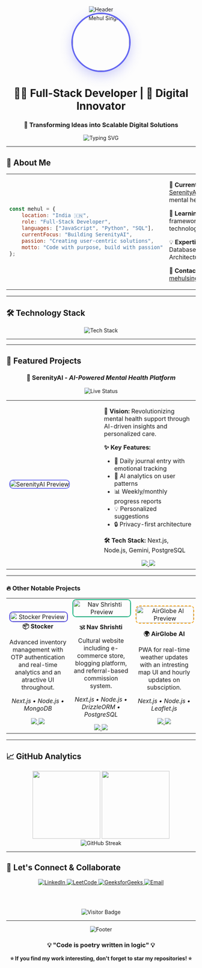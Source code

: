 <div align="center">
  <img src="https://capsule-render.vercel.app/api?type=waving&color=gradient&customColorList=6,11,20&height=200&section=header&text=Mehul%20Singh&fontSize=80&fontAlignY=35&animation=twinkling&fontColor=white" alt="Header"/>
</div>

<div align="center">
  <img src="https://github.com/user-attachments/assets/e1ad785c-3dae-44e3-b245-1cc50a4ef1f2" alt="Mehul Singh" width="150" style="border-radius: 50%; border: 4px solid #6366f1; box-shadow: 0 10px 30px rgba(99, 102, 241, 0.3);">
  
  <h1>👨‍💻 Full-Stack Developer | 🌟 Digital Innovator</h1>
  <h3>🚀 Transforming Ideas into Scalable Digital Solutions</h3>
  
  <p>
    <img src="https://readme-typing-svg.herokuapp.com?font=Fira+Code&pause=1000&color=6366F1&center=true&vCenter=true&width=435&lines=MERN+Stack+Developer;Problem+Solver;Clean+Code+Enthusiast;Always+Learning+New+Tech" alt="Typing SVG" />
  </p>
</div>

---

## 🎯 **About Me**

<table>
<tr>
<td width="50%">

```javascript
const mehul = {
    location: "India 🇮🇳",
    role: "Full-Stack Developer",
    languages: ["JavaScript", "Python", "SQL"],
    currentFocus: "Building SerenityAI",
    passion: "Creating user-centric solutions",
    motto: "Code with purpose, build with passion"
};
```

</td>
<td width="50%">

🔭 **Currently Working On:** [SerenityAI](https://serenity-ai-weld.vercel.app) - AI-powered mental health platform

🌱 **Learning:** Advanced frameworks & cloud technologies  

💡 **Expertise:** MERN Stack, Database Design, System Architecture

📧 **Contact:** mehulsingh076@gmail.com

</td>
</tr>
</table>

---

## 🛠️ **Technology Stack**

<div align="center">
  <img src="https://skillicons.dev/icons?i=html,css,js,react,nextjs,nodejs,express,mongodb,mysql,postgres,tailwind,sass,figma&theme=dark" alt="Tech Stack"/>
</div>

---

---

## 🌟 **Featured Projects**

<div align="center">

### 🧠 **SerenityAI** - *AI-Powered Mental Health Platform*
<img src="https://img.shields.io/badge/Status-Live-success?style=for-the-badge" alt="Live Status"/>

</div>

<table>
<tr>
<td width="50%">

<img src="https://github.com/user-attachments/assets/5ac69a91-77e1-4afb-a0f2-f6524150d108" alt="SerenityAI Preview" style="border-radius: 10px; border: 2px solid #6366f1;">

</td>
<td width="50%">

**🎯 Vision:** Revolutionizing mental health support through AI-driven insights and personalized care.

**✨ Key Features:**
- 📝 Daily journal entry with emotional tracking  
- 🤖 AI analytics on user patterns  
- 📊 Weekly/monthly progress reports  
- 💡 Personalized suggestions  
- 🔒 Privacy-first architecture  

**🛠️ Tech Stack:** Next.js, Node.js, Gemini, PostgreSQL  

<div align="center">
  <a href="https://serenity-ai-weld.vercel.app">
    <img src="https://img.shields.io/badge/🚀%20Live%20Demo-6366f1?style=for-the-badge&logoColor=white"/>
  </a>
  <a href="https://github.com/mehulsingh1010/serenity-ai">
    <img src="https://img.shields.io/badge/📂%20GitHub%20Repo-4f46e5?style=for-the-badge&logo=github&logoColor=white"/>
  </a>
</div>

</td>
</tr>
</table>

---

### 🔥 **Other Notable Projects**

<div align="center">

<table>
<tr>
<td align="center" width="33%">


  <img src="https://github.com/user-attachments/assets/c9f18b8c-3ad9-4635-87ba-3dba8143959b" 
       alt="Stocker Preview" 
       style="border-radius: 10px; border: 2px solid #4f46e5; width: 100%;">
  <br>
  <strong>📦 Stocker</strong>


Advanced inventory management with OTP authentication and real-time analytics and an atractive UI throughout.  

*Next.js • Node.js • MongoDB*  

<div align="center">
  <a href="https://dashboard-app-two-sigma.vercel.app/">
    <img src="https://img.shields.io/badge/🚀%20Live%20Demo-4f46e5?style=flat-square&logoColor=white"/>
  </a>
  <a href="https://github.com/mehulsingh1010/stocker">
    <img src="https://img.shields.io/badge/📂%20GitHub%20Repo-374151?style=flat-square&logo=github&logoColor=white"/>
  </a>
</div>

</td>
<td align="center" width="33%">

<img src="https://github.com/user-attachments/assets/d7a32dfb-da9c-41ee-b0a2-d4e5e7b11529" alt="Nav Shrishti Preview" style="border-radius: 10px; border: 2px solid #10b981; width: 100%;">

**🕉️ Nav Shrishti**  

Cultural website including e-commerce store, blogging platform, and referral-based commission system.  

*Next.js • Node.js • DrizzleORM • PostgreSQL*  

<div align="center">
  <a href="https://nav-shristi.vercel.app/">
    <img src="https://img.shields.io/badge/🚀%20Live%20Demo-10b981?style=flat-square&logoColor=white"/>
  </a>
  <a href="https://github.com/mehulsingh1010/nav-shrishti">
    <img src="https://img.shields.io/badge/📂%20GitHub%20Repo-047857?style=flat-square&logo=github&logoColor=white"/>
  </a>
</div>

</td>
<td align="center" width="33%">

<img src="https://github.com/user-attachments/assets/8daa7f59-bbfc-4d74-b20d-6371c8e34a38" alt="AirGlobe AI Preview" style="border-radius: 10px; border: 2px dashed #f59e0b; width: 100%;">

**🌍 AirGlobe AI**  

PWA for real-time weather updates with an intresting map UI and hourly updates on subsciption.

*Next.js • Node.js • Leaflet.js*  

<div align="center">
  <a href="https://air-globe.vercel.app/">
    <img src="https://img.shields.io/badge/🚀%20Live%20Demo-f59e0b?style=flat-square&logoColor=white"/>
  </a>
  <a href="https://github.com/mehulsingh1010/airglobe-ai">
    <img src="https://img.shields.io/badge/📂%20GitHub%20Repo-b45309?style=flat-square&logo=github&logoColor=white"/>
  </a>
</div>

</td>
</tr>
</table>

</div>

---

## 📈 **GitHub Analytics**

<div align="center">
  <img height="180em" src="https://github-readme-stats.vercel.app/api?username=mehulsingh1010&show_icons=true&theme=tokyonight&include_all_commits=true&count_private=true&border_color=6366f1"/>
  <img height="180em" src="https://github-readme-stats.vercel.app/api/top-langs/?username=mehulsingh1010&layout=compact&theme=tokyonight&border_color=6366f1"/>
</div>

<div align="center">
  <img src="https://github-readme-streak-stats.herokuapp.com/?user=mehulsingh1010&theme=tokyonight&border=6366f1" alt="GitHub Streak"/>
</div>



---

## 🤝 **Let's Connect & Collaborate**

<div align="center">

<a href="https://linkedin.com/in/mehul-singh-73154b251/">
  <img src="https://img.shields.io/badge/LinkedIn-0077B5?style=for-the-badge&logo=linkedin&logoColor=white" alt="LinkedIn"/>
</a>
<a href="https://leetcode.com/mehulsingh076/">
  <img src="https://img.shields.io/badge/LeetCode-FFA116?style=for-the-badge&logo=leetcode&logoColor=black" alt="LeetCode"/>
</a>
<a href="https://auth.geeksforgeeks.org/user/mehulsi9mhb/">
  <img src="https://img.shields.io/badge/GeeksforGeeks-00C853?style=for-the-badge&logo=geeksforgeeks&logoColor=white" alt="GeeksforGeeks"/>
</a>
<a href="mailto:mehulsingh076@gmail.com">
  <img src="https://img.shields.io/badge/Email-D14836?style=for-the-badge&logo=gmail&logoColor=white" alt="Email"/>
</a>

<br><br>

<img src="https://visitor-badge.laobi.icu/badge?page_id=mehulsingh1010&format=true&lcolor=6366f1&rcolor=4f46e5&style=for-the-badge" alt="Visitor Badge"/>

</div>

---

<div align="center">
  <img src="https://capsule-render.vercel.app/api?type=waving&color=gradient&customColorList=6,11,20&height=100&section=footer" alt="Footer"/>
  
  <h3>💡 "Code is poetry written in logic" 💡</h3>
  
  **⭐ If you find my work interesting, don't forget to star my repositories! ⭐**
</div>
